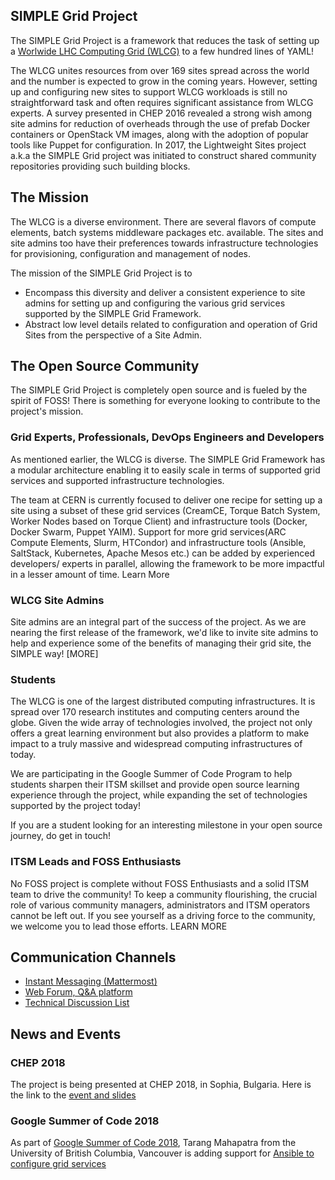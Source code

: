## SIMPLE Grid Project
The SIMPLE Grid Project is a framework that reduces the task of setting up a [Worlwide LHC Computing Grid (WLCG)](http://wlcg.web.cern.ch/) to a few hundred lines of YAML!

The WLCG unites resources from over 169 sites spread across the world and the number is expected to grow in the coming years. However, setting up and configuring new sites to support WLCG workloads is still no straightforward task and often requires significant assistance from WLCG experts. A survey presented in CHEP 2016 revealed a strong wish among site admins for reduction of overheads through the use of prefab Docker containers or OpenStack VM images, along with the adoption of popular tools like Puppet for configuration. In 2017, the Lightweight Sites project a.k.a the SIMPLE Grid project was initiated to construct shared community repositories providing such building blocks. 

## The Mission 

The WLCG is a diverse environment. There are several flavors of compute elements, batch systems middleware packages etc. available. The sites and site admins too have their preferences towards infrastructure technologies for provisioning, configuration and management of nodes. 

The mission of the SIMPLE Grid Project is to 
-  Encompass this diversity and deliver a consistent experience to site admins for setting up and configuring the various grid services supported by the SIMPLE Grid Framework.
-  Abstract low level details related to configuration and operation of Grid Sites from the perspective of a Site Admin. 

## The Open Source Community 

The SIMPLE Grid Project is completely open source and is fueled by the spirit of FOSS! There is something for everyone looking to contribute to the project's mission.

### Grid Experts, Professionals, DevOps Engineers and Developers

As mentioned earlier, the WLCG is diverse. The SIMPLE Grid Framework has a modular architecture enabling it to easily scale in terms of supported grid services and supported infrastructure technologies.

The team at CERN is currently focused to deliver one recipe for setting up a site using a subset of these grid services (CreamCE, Torque Batch System, Worker Nodes based on Torque Client) and infrastructure tools (Docker, Docker Swarm, Puppet YAIM). Support for more grid services(ARC Compute Elements, Slurm, HTCondor) and infrastructure tools (Ansible, SaltStack, Kubernetes, Apache Mesos etc.) can be added by experienced developers/ experts in parallel, allowing the framework to be more impactful in a lesser amount of time. Learn More 

### WLCG Site Admins

Site admins are an integral part of the success of the project. As we are nearing the first release of the framework, we'd like to invite site admins to help and experience some of the benefits of managing their grid site, the SIMPLE way! [MORE]

### Students 

The WLCG is one of the largest distributed computing infrastructures. It is spread over 170 research institutes and computing centers around the globe. Given the wide array of technologies involved, the project not only offers a great learning environment but also provides a platform to make impact to a truly massive and widespread computing infrastructures of today. 

We are participating in the Google Summer of Code Program to help students sharpen their ITSM skillset and provide open source learning experience through the project, while expanding the set of technologies supported by the project today! 

If you are a student looking for an interesting milestone in your open source journey, do get in touch!

### ITSM Leads and FOSS Enthusiasts

No FOSS project is complete without FOSS Enthusiasts and a solid ITSM team to drive the community!
To keep a community flourishing, the crucial role of various community managers, administrators and ITSM operators cannot be left out. If you see yourself as a driving force to the community, we welcome you to lead those efforts. LEARN MORE

## Communication Channels

- [Instant Messaging (Mattermost)](http://cern.ch/go/8HWP)
- [Web Forum, Q&A platform](http://cern.ch/go/Hz7S)
- [Technical Discussion List](http://cern.ch/go/l9wZ)


## News and Events
### CHEP 2018
The project is being presented at CHEP 2018, in Sophia, Bulgaria. Here is the link to the [event and slides](https://indico.cern.ch/event/587955/contributions/2937094/)
### Google Summer of Code 2018
As part of [Google Summer of Code 2018](https://summerofcode.withgoogle.com/), Tarang Mahapatra from the University of British Columbia, Vancouver is adding support for [Ansible to configure grid services](https://storage.googleapis.com/summerofcode-prod.appspot.com/gsoc/core_project/doc/6281861081333760_1522165911_Tarang_GSoC_WLCG.pdf?Expires=1531083137&GoogleAccessId=summerofcode-prod%40appspot.gserviceaccount.com&Signature=r%2F6d8Ci3DFhrNVau%2FMDypL3p4%2Bbr1Ip3baLREIa%2FIHO6fQ%2FrVl5OVLYMBVgb%2FEtD4ez%2FjcUEfnZaYgVyXLszFLy2RYbug0z52z%2FsGCLUxqLxalSYrfsKI5NlOgYjcsfmoO4A17iaCB7WtEx1ZTdNvUPDbV98Ac3tPd0hjla3tWo6Gh5UVUJUpQZvidPTwfUwGPWggLMs%2F1s9%2FZe47xtXVAj8kuBntURVq%2FXxVxpAncskG4R%2BhC3GWjiUvyrQr6Www6Bss0UjP2rDYQPaRzZOUYwT6dF1LTu3%2BKMd9g3w9Ju2Ov1hbw0FnvGyrS8AeS25OVRveS1VupqGEbrU%2BagDzQ%3D%3D)


